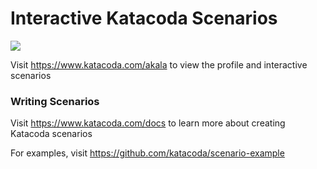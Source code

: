 # Interactive Katacoda Scenarios

[![](http://shields.katacoda.com/katacoda/akala/count.svg)](https://www.katacoda.com/akala "Get your profile on Katacoda.com")

Visit https://www.katacoda.com/akala to view the profile and interactive scenarios

### Writing Scenarios
Visit https://www.katacoda.com/docs to learn more about creating Katacoda scenarios

For examples, visit https://github.com/katacoda/scenario-example
